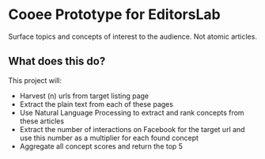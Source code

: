 # Cooee Prototype for EditorsLab
Surface topics and concepts of interest to the audience. Not atomic articles.

## What does this do?
This project will:
* Harvest (n) urls from target listing page
* Extract the plain text from each of these pages
* Use Natural Language Processing to extract and rank concepts from these articles
* Extract the number of interactions on Facebook for the target url and use this number as a multiplier for each found concept
* Aggregate all concept scores and return the top 5
